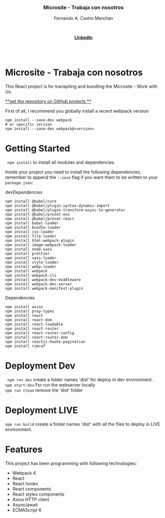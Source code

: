 <p align="center">
  <h3 align="center">Microsite - Trabaja con nosotros</h3>
  <p align="center">Fernando A. Castro Merchan</p>
    <br />
    <p align="center">
    <a href="https://www.linkedin.com/in/webfer/"><strong>LinkedIn</strong></a>
    </p>
<br />
<br />
</p>

# Microsite - Trabaja con nosotros

This React project is for transpiling and bundling the Microsite - Work with Us.

[**get the repository on GitHub projects **](https://github.com/MediaMarktSaturn/mmes-work-with-us)

First of all, I recommend you globally install a recent webpack version:

```
npm install --save-dev webpack
# or specific version
npm install --save-dev webpack@<version>
```

# Getting Started

` npm install` to install all modules and dependencies.

Inside your project you need to install the following dependencies, remember to append the `--save` flag if you want them to be written to your `package.json`:

devDependencies

```
npm install @babel/core
npm install @babel/plugin-syntax-dynamic-import
npm install @babel/plugin-transform-async-to-generator
npm install @babel/preset-env
npm install @babel/preset-react
npm install babel-loader
npm install bundle-loader
npm install css-loader
npm install file-loader
npm install html-webpack-plugin
npm install image-webpack-loader
npm install node-sass
npm install prettier
npm install sass-loader
npm install style-loader
npm install webp-loader
npm install webpack
npm install webpack-cli
npm install webpack-dev-middleware
npm install webpack-dev-server
npm install webpack-manifest-plugin
```

Dependencies

```
npm install axios
npm install prop-types
npm install react
npm install react-dom
npm install react-loadable
npm install react-router
npm install react-router-config
npm install react-router-dom
npm install reactjs-hooks-pagination
npm install rimraf
```

# Deployment Dev

` npm run dev` create a folder names 'dist' for deploy in dev environment.  
`npm start:dev` For run the webserver locally  
`npm run clean` remove the 'dist' folder

# Deployment LIVE

`npm run build` create a folder names 'dist' with all the files to deploy in LIVE environment.

# Features

This project has been programming with following technologies:

- Webpack 4
- React
- React hooks
- React components
- React styles components
- Axios HTTP client
- Async/await
- ECMAScript 6
